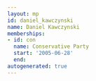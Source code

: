```yaml
---
layout: mp
id: daniel_kawczynski
name: Daniel Kawczynski
memberships:
- id: con
  name: Conservative Party
  start: '2005-06-28'
  end: 
autogenerated: true
---
```


